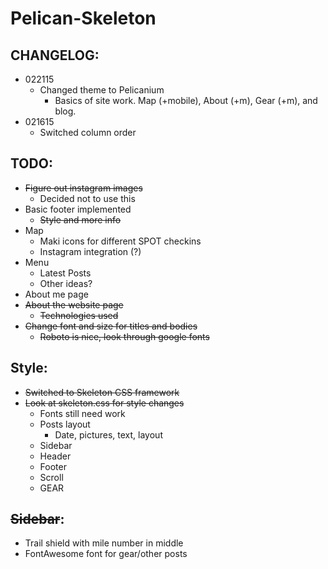 Pelican-Skeleton
================

CHANGELOG:
---
- 022115
    - Changed theme to Pelicanium
      - Basics of site work.  Map (+mobile), About (+m), Gear (+m), and blog.
- 021615
    - Switched column order

TODO:
-----
- ~~Figure out instagram images~~
	- Decided not to use this
- Basic footer implemented
	- ~~Style and more info~~
- Map
	- Maki icons for different SPOT checkins
	- Instagram integration (?)
- Menu
	- Latest Posts
	- Other ideas?
- About me page
- ~~About the website page~~
	- ~~Technologies used~~
- ~~Change font and size for titles and bodies~~
	- ~~Roboto is nice, look through google fonts~~

Style:
---
- ~~Switched to Skeleton CSS framework~~
- ~~Look at skeleton.css for style changes~~
	- Fonts still need work
	- Posts layout
		- 	Date, pictures, text, layout
    - 	Sidebar
    - 	Header
    - 	Footer
    - 	Scroll
    - 	GEAR

~~Sidebar~~:
---
- Trail shield with mile number in middle
- FontAwesome font for gear/other posts
